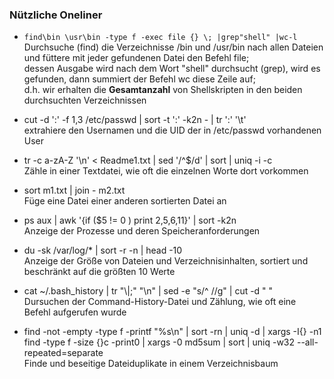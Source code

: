 ### Nützliche Oneliner

* `find\bin \usr\bin -type f -exec file {} \; |grep"shell" |wc-l`  
  Durchsuche \(find\) die Verzeichnisse /bin und /usr/bin nach allen Dateien und füttere mit jeder gefundenen Datei den Befehl file;  
  dessen Ausgabe wird nach dem Wort "shell" durchsucht \(grep\), wird es gefunden, dann summiert der Befehl wc diese Zeile auf;  
  d.h. wir erhalten die **Gesamtanzahl** von Shellskripten in den beiden durchsuchten Verzeichnissen

* cut -d ':' -f 1,3 /etc/passwd \| sort -t ':' -k2n - \| tr ':' '\t'  
  extrahiere den Usernamen und die UID der in /etc/passwd vorhandenen User

* tr -c a-zA-Z '\n' &lt; Readme1.txt  \| sed '/^$/d' \| sort \| uniq -i -c  
  Zähle in einer Textdatei, wie oft die einzelnen Worte dort vorkommen

* sort m1.txt \| join - m2.txt  
  Füge eine Datei einer anderen sortierten Datei an

* ps aux \| awk '{if \($5 != 0 \) print $2,$5,$6,$11}' \| sort -k2n  
  Anzeige der Prozesse und deren Speicheranforderungen

* du -sk /var/log/\* \| sort -r -n \| head -10  
  Anzeige der Größe von Dateien und Verzeichnisinhalten, sortiert und beschränkt auf die größten 10 Werte

* cat ~/.bash\_history \| tr "\\|\;" "\n" \| sed -e "s/^ //g" \| cut -d " "  
  Dursuchen der Command-History-Datei und Zählung, wie oft eine Befehl aufgerufen wurde

* find -not -empty -type f -printf "%s\n" \| sort -rn \| uniq -d \| xargs -I{} -n1 find -type f -size {}c -print0 \| xargs -0 md5sum \| sort \| uniq -w32 --all-repeated=separate  
  Finde und beseitige Dateiduplikate in einem Verzeichnisbaum




